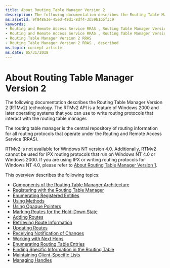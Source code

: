 ```yaml
---
title: About Routing Table Manager Version 2
description: The following documentation describes the Routing Table Manager Version 2 (RTMv2) technology.
ms.assetid: 9f84863e-45ed-49d1-8df4-3b59b1b5f3c9
keywords:
- Routing and Remote Access Service RRAS , Routing Table Manager Version 2
- Routing and Remote Access Service RRAS , Routing Table Manager Version 2,described
- Routing Table Manager Version 2 RRAS
- Routing Table Manager Version 2 RRAS , described
ms.topic: concept-article
ms.date: 05/31/2018
---
```


# About Routing Table Manager Version 2

The following documentation describes the Routing Table Manager Version 2 (RTMv2) technology. The RTMv2 API is a feature of Windows 2000 and later operating systems that you can use to write routing protocols that interact with the routing table manager.

The routing table manager is the central repository of routing information for all routing protocols that operate under the Routing and Remote Access Service (RRAS).

RTMv2 is not available for Windows NT version 4.0. Additionally, RTMv2 cannot be used for IPX routing protocols that run on Windows NT 4.0 or Windows 2000. If you are using IPX or writing routing protocols for Windows NT 4.0, please refer to [About Routing Table Manager Version 1](about-routing-table-manager-version-1.md).

This overview describes the following topics:

-   [Components of the Routing Table Manager Architecture](components-of-the-routing-table-manager-architecture.md)
-   [Registering with the Routing Table Manager](registering-with-the-routing-table-manager.md)
-   [Enumerating Registered Entities](enumerating-registered-entities.md)
-   [Using Methods](using-methods.md)
-   [Using Opaque Pointers](using-opaque-pointers.md)
-   [Marking Routes for the Hold-Down State](marking-routes-for-the-hold-down-state.md)
-   [Adding Routes](adding-routes.md)
-   [Retrieving Route Information](retrieving-route-information.md)
-   [Updating Routes](updating-routes.md)
-   [Receiving Notification of Changes](receiving-notification-of-changes.md)
-   [Working with Next Hops](working-with-next-hops.md)
-   [Enumerating Routing Table Entries](enumerating-routing-table-entries.md)
-   [Finding Specific Information in the Routing Table](finding-specific-information-in-the-routing-table.md)
-   [Maintaining Client-Specific Lists](maintaining-client-specific-lists.md)
-   [Managing Handles](managing-handles.md)

 

 




